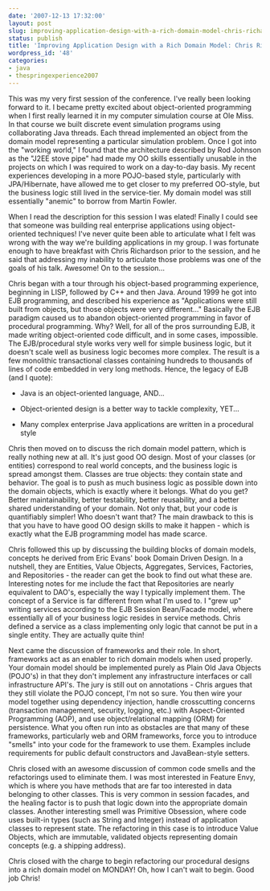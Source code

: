```yaml
---
date: '2007-12-13 17:32:00'
layout: post
slug: improving-application-design-with-a-rich-domain-model-chris-richardson
status: publish
title: 'Improving Application Design with a Rich Domain Model: Chris Richardson'
wordpress_id: '48'
categories:
- java
- thespringexperience2007
---
```


This was my very first session of the conference. I've really been looking forward to it. I became pretty excited about object-oriented programming when I first really learned it in my computer simulation course at Ole Miss. In that course we built discrete event simulation programs using collaborating Java threads. Each thread implemented an object from the domain model representing a particular simulation problem. Once I got into the "working world," I found that the architecture described by Rod Johnson as the "J2EE stove pipe" had made my OO skills essentially unusable in the projects on which I was required to work on a day-to-day basis. My recent experiences developing in a more POJO-based style, particularly with JPA/Hibernate, have allowed me to get closer to my preferred OO-style, but the business logic still lived in the service-tier. My domain model was still essentially "anemic" to borrow from Martin Fowler.  
  
When I read the description for this session I was elated! Finally I could see that someone was building real enterprise applications using object-oriented techniques! I've never quite been able to articulate what I felt was wrong with the way we're building applications in my group. I was fortunate enough to have breakfast with Chris Richardson prior to the session, and he said that addressing my inability to articulate those problems was one of the goals of his talk. Awesome! On to the session...  
  
Chris began with a tour through his object-based programming experience, beginning in LISP, followed by C++ and then Java. Around 1999 he got into EJB programming, and described his experience as "Applications were still built from objects, but those objects were very different..." Basically the EJB paradigm caused us to abandon object-oriented programming in favor of procedural programming. Why? Well, for all of the pros surrounding EJB, it made writing object-oriented code difficult, and in some cases, impossible. The EJB/procedural style works very well for simple business logic, but it doesn't scale well as business logic becomes more complex. The result is a few monolithic transactional classes containing hundreds to thousands of lines of code embedded in very long methods. Hence, the legacy of EJB (and I quote):  


  * Java is an object-oriented language, AND...  

  * Object-oriented design is a better way to tackle complexity, YET...  

  * Many complex enterprise Java applications are written in a procedural style  

Chris then moved on to discuss the rich domain model pattern, which is really nothing new at all. It's just good OO design. Most of your classes (or entities) correspond to real world concepts, and the business logic is spread amongst them. Classes are true objects: they contain state and behavior. The goal is to push as much business logic as possible down into the domain objects, which is exactly where it belongs. What do you get? Better maintainability, better testability, better reusability, and a better shared understanding of your domain. Not only that, but your code is quantifiably simpler! Who doesn't want that? The main drawback to this is that you have to have good OO design skills to make it happen - which is exactly what the EJB programming model has made scarce.  
  
Chris followed this up by discussing the building blocks of domain models, concepts he derived from Eric Evans' book Domain Driven Design. In a nutshell, they are Entities, Value Objects, Aggregates, Services, Factories, and Repositories - the reader can get the book to find out what these are. Interesting notes for me include the fact that Repositories are nearly equivalent to DAO's, especially the way I typically implement them. The concept of a Service is far different from what I'm used to. I "grew up" writing services according to the EJB Session Bean/Facade model, where essentially all of your business logic resides in service methods. Chris defined a service as a class implementing only logic that cannot be put in a single entity. They are actually quite thin!  
  
Next came the discussion of frameworks and their role. In short, frameworks act as an enabler to rich domain models when used properly. Your domain model should be implemented purely as Plain Old Java Objects (POJO's) in that they don't implement any infrastructure interfaces or call infrastructure API's. The jury is still out on annotations - Chris argues that they still violate the POJO concept, I'm not so sure. You then wire your model together using dependency injection, handle crosscutting concerns (transaction management, security, logging, etc.) with Aspect-Oriented Programming (AOP), and use object/relational mapping (ORM) for persistence. What you often run into as obstacles are that many of these frameworks, particularly web and ORM frameworks, force you to introduce "smells" into your code for the framework to use them. Examples include requirements for public default constructors and JavaBean-style setters.  
  
Chris closed with an awesome discussion of common code smells and the refactorings used to eliminate them. I was most interested in Feature Envy, which is where you have methods that are far too interested in data belonging to other classes. This is very common in session facades, and the healing factor is to push that logic down into the appropriate domain classes. Another interesting smell was Primitive Obsession, where code uses built-in types (such as String and Integer) instead of application classes to represent state. The refactoring in this case is to introduce Value Objects, which are immutable, validated objects representing domain concepts (e.g. a shipping address).  
  
Chris closed with the charge to begin refactoring our procedural designs into a rich domain model on MONDAY! Oh, how I can't wait to begin. Good job Chris!
